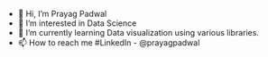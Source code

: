 - 👋 Hi, I’m Prayag Padwal
- 👀 I’m interested in Data Science  
- 🌱 I’m currently learning Data visualization using various libraries.
- 📫 How to reach me #LinkedIn - @prayagpadwal

<!---
prayagpadwal/prayagpadwal is a ✨ special ✨ repository because its `README.md` (this file) appears on your GitHub profile.
You can click the Preview link to take a look at your changes.
--->
